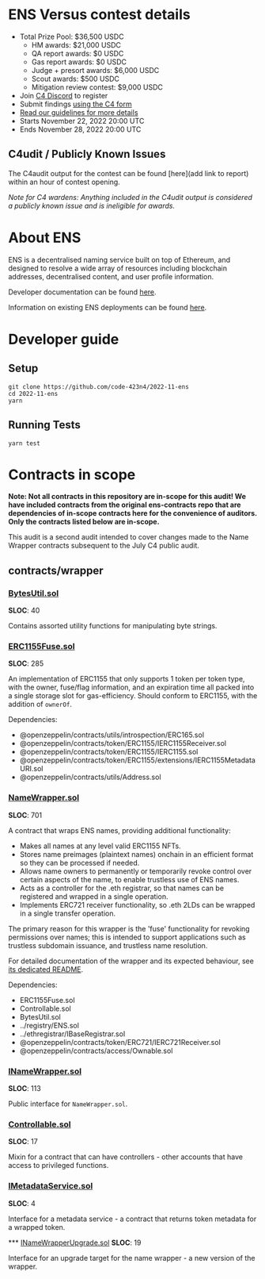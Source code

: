 # ENS Versus contest details
- Total Prize Pool: $36,500 USDC
  - HM awards: $21,000 USDC
  - QA report awards: $0 USDC
  - Gas report awards: $0 USDC
  - Judge + presort awards: $6,000 USDC
  - Scout awards: $500 USDC 
  - Mitigation review contest: $9,000 USDC
- Join [C4 Discord](https://discord.gg/code4rena) to register
- Submit findings [using the C4 form](https://code4rena.com/contests/2022-11-ens-versus-contest/submit)
- [Read our guidelines for more details](https://docs.code4rena.com/roles/wardens)
- Starts November 22, 2022 20:00 UTC
- Ends November 28, 2022 20:00 UTC

## C4udit / Publicly Known Issues

The C4audit output for the contest can be found [here](add link to report) within an hour of contest opening.

*Note for C4 wardens: Anything included in the C4udit output is considered a publicly known issue and is ineligible for awards.*

# About ENS

ENS is a decentralised naming service built on top of Ethereum, and designed to resolve a wide array of resources including blockchain addresses, decentralised content, and user profile information.

Developer documentation can be found [here](https://docs.ens.domains/).

Information on existing ENS deployments can be found [here](https://docs.ens.domains/ens-deployments).

# Developer guide

## Setup

```
git clone https://github.com/code-423n4/2022-11-ens
cd 2022-11-ens
yarn
```

## Running Tests

```
yarn test
```

# Contracts in scope
**Note: Not all contracts in this repository are in-scope for this audit! We have included contracts from the original ens-contracts repo that are dependencies of in-scope contracts here for the convenience of auditors. Only the contracts listed below are in-scope.**

This audit is a second audit intended to cover changes made to the Name Wrapper contracts subsequent to the July C4 public audit.

## contracts/wrapper
### [BytesUtil.sol](https://github.com/code-423n4/2022-11-ens/tree/main/contracts/wrapper/BytesUtil.sol)
**SLOC**: 40

Contains assorted utility functions for manipulating byte strings.

### [ERC1155Fuse.sol](https://github.com/code-423n4/2022-11-ens/tree/main/contracts/wrapper/ERC1155Fuse.sol)
**SLOC**: 285

An implementation of ERC1155 that only supports 1 token per token type, with the owner, fuse/flag information, and an expiration time all packed into a single storage slot for gas-efficiency. Should conform to ERC1155, with the addition of `ownerOf`.

Dependencies:
 - @openzeppelin/contracts/utils/introspection/ERC165.sol
 - @openzeppelin/contracts/token/ERC1155/IERC1155Receiver.sol
 - @openzeppelin/contracts/token/ERC1155/IERC1155.sol
 - @openzeppelin/contracts/token/ERC1155/extensions/IERC1155MetadataURI.sol
 - @openzeppelin/contracts/utils/Address.sol

### [NameWrapper.sol](https://github.com/code-423n4/2022-11-ens/tree/main/contracts/wrapper/NameWrapper.sol)
**SLOC**: 701

A contract that wraps ENS names, providing additional functionality:
 - Makes all names at any level valid ERC1155 NFTs.
 - Stores name preimages (plaintext names) onchain in an efficient format so they can be processed if needed.
 - Allows name owners to permanently or temporarily revoke control over certain aspects of the name, to enable trustless use of ENS names.
 - Acts as a controller for the .eth registrar, so that names can be registered and wrapped in a single operation.
 - Implements ERC721 receiver functionality, so .eth 2LDs can be wrapped in a single transfer operation.

The primary reason for this wrapper is the 'fuse' functionality for revoking permissions over names; this is intended to support applications such as trustless subdomain issuance, and trustless name resolution.

For detailed documentation of the wrapper and its expected behaviour, see [its dedicated README](https://github.com/code-423n4/2022-11-ens/blob/main/contracts/wrapper/README.md).

 Dependencies:
 - ERC1155Fuse.sol
 - Controllable.sol
 - BytesUtil.sol
 - ../registry/ENS.sol
 - ../ethregistrar/IBaseRegistrar.sol
 - @openzeppelin/contracts/token/ERC721/IERC721Receiver.sol
 - @openzeppelin/contracts/access/Ownable.sol

### [INameWrapper.sol](https://github.com/code-423n4/2022-11-ens/tree/main/contracts/wrapper/INameWrapper.sol)
**SLOC**: 113

Public interface for `NameWrapper.sol`.

### [Controllable.sol](https://github.com/code-423n4/2022-11-ens/tree/main/contracts/wrapper/Controllable.sol)
**SLOC**: 17

Mixin for a contract that can have controllers - other accounts that have access to privileged functions.

### [IMetadataService.sol](https://github.com/code-423n4/2022-11-ens/tree/main/contracts/wrapper/IMetadataService.sol)
**SLOC**: 4

Interface for a metadata service - a contract that returns token metadata for a wrapped token.

*** [INameWrapperUpgrade.sol](https://github.com/code-423n4/2022-11-ens/tree/main/contracts/wrapper/INameWrapperUpgrade.sol)
**SLOC**: 19

Interface for an upgrade target for the name wrapper - a new version of the wrapper.
